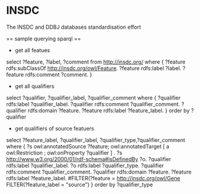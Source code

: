 INSDC
=====

The INSDC and DDBJ databases standardisation effort


== sample querying sparql ==
* get all featues

select ?feature, ?label, ?comment from <http://insdc.org/> where 
{
?feature rdfs:subClassOf <http://insdc.org/owl/Feature>.
?feature rdfs:label ?label.
?feature rdfs:comment ?comment.
}


* get all qualifiers

select ?qualifier, ?qualifier_label, ?qualifier_comment where 
{
?qualifier rdfs:label ?qualifier_label.
?qualifier rdfs:comment ?qualifier_comment.
?qualifier rdfs:domain ?feature.
?feature rdfs:label ?feature_label.
} order by ?qualifier

* get qualifiers of source featuers

select ?feature_label, ?qualifier_label, ?qualifier_type,?qualifier_comment where {
?s owl:annotatedSource ?feature;
   owl:annotatedTarget [
        a owl:Restriction ;
        owl:onProperty ?qualifier
    ] .
?s <http://www.w3.org/2000/01/rdf-schema#isDefinedBy> ?o.
?qualifier rdfs:label ?qualifier_label.
?o rdfs:label ?qualifier_type.
?qualifier rdfs:comment ?qualifier_comment.
?qualifier rdfs:domain ?feature.
?feature rdfs:label ?feature_label.
#FILTER(?feature = <http://insdc.org/owl/Gene>
FILTER(?feature_label = "source")
} order by ?qualifier_type
